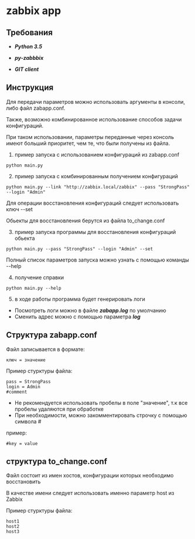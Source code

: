 # zabbix app
## Требования

- ***Python 3.5***

- ***py-zabbbix***

- ***GIT client***
## Инструкция
Для передачи параметров можно использовать аргументы в консоли, либо файл zabapp.conf.

Также, возможно комбинированное использование способов задачи конфигураций.

При таком использовании, параметры переданные через консоль имеют больший приоритет, чем те, что были получены из файла.

1) пример запуска с использованием конфигураций из zabapp.conf
```
python main.py
```
2) пример запуска с комбинированным получением конфигураций
```
python main.py --link "http://zabbix.local/zabbix" --pass "StrongPass" --login "Admin"
```
Для операции восстановления конфигураций следует использовать ключ --set

Обьекты для восстановления берутся из файла to_change.conf

3) пример запуска программы для восстановления конфигураций обьекта
```
python main.py --pass "StrongPass" --login "Admin" --set
```
Полный список параметров запуска можно узнать с помощью команды --help

4) получение справки
```
python main.py --help
```
5) в ходе работы программа будет генерировать логи

- Посмотреть логи можно в файле ***zabapp.log*** по умолчанию
- Сменить адрес можно с помощью параметра ***log***

## Структура zabapp.conf
Файл записывается в формате:
```
ключ = значение
```
Пример стурктуры файла:
```
pass = StrongPass
login = Admin
#comment
```
- Не рекомендуется использовать пробелы в поле "значение", т.к все пробелы удаляются при обработке
- При необходимости, можно закомментировать строчку с помощью символа #

пример: 
```
#key = value
```
## структура to_change.conf
Файл состоит из имен хостов, конфигурации которых необходимо восстановить

В качестве имени следует использовать именно параметр host из Zabbix

Пример стурктуры файла:
```
host1
host2
host3
```
